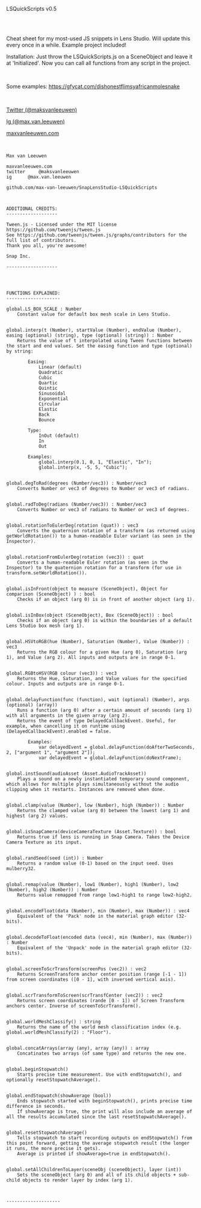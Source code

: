 <p class="has-line-data" data-line-start="8" data-line-end="10">LSQuickScripts v0.5</p>
<br><br>
<p class="has-line-data" data-line-start="1" data-line-end="2">Cheat sheet for my most-used JS snippets in Lens Studio. Will update this every once in a while. Example project included!</p>
<p class="has-line-data" data-line-start="1" data-line-end="2">Installation: Just throw the LSQuickScripts.js on a SceneObject and leave it at 'Initialized'. Now you can call all functions from any script in the project.</p>
<br>
<p class="has-line-data" data-line-start="11" data-line-end="12">Some examples: <a href="https://gfycat.com/dishonestflimsyafricanmolesnake">https://gfycat.com/dishonestflimsyafricanmolesnake</a></p>
<br>
<p class="has-line-data" data-line-start="2" data-line-end="5"><a href="https://twitter.com/maksvanleeuwen">Twitter (@maksvanleeuwen)</a>
<p class="has-line-data" data-line-start="2" data-line-end="5"><a href="https://www.instagram.com/max.van.leeuwen">Ig (@max.van.leeuwen)</a>
<p class="has-line-data" data-line-start="2" data-line-end="5"><a href="http://maxvanleeuwen.com">maxvanleeuwen.com</a>
<br><br>

<pre><code>
Max van Leeuwen

maxvanleeuwen.com
twitter 	@maksvanleeuwen
ig 		@max.van.leeuwen

github.com/max-van-leeuwen/SnapLensStudio-LSQuickScripts



ADDITIONAL CREDITS:
-------------------

Tween.js - Licensed under the MIT license
https://github.com/tweenjs/tween.js
See https://github.com/tweenjs/tween.js/graphs/contributors for the full list of contributors.
Thank you all, you're awesome!

Snap Inc.

-------------------




FUNCTIONS EXPLAINED:
--------------------

global.LS_BOX_SCALE : Number
	Constant value for default box mesh scale in Lens Studio.


global.interp(t (Number), startValue (Number), endValue (Number), easing (optional) (string), type (optional) (string)) : Number
	Returns the value of t interpolated using Tween functions between the start and end values. Set the easing function and type (optional) by string:

		Easing:
			Linear (default)
			Quadratic
			Cubic
			Quartic
			Quintic
			Sinusoidal
			Exponential
			Circular
			Elastic
			Back
			Bounce

		Type:
			InOut (default)
			In
			Out

		Examples:
			global.interp(0.1, 0, 1, "Elastic", "In");
			global.interp(x, -5, 5, "Cubic");


global.degToRad(degrees (Number/vec3)) : Number/vec3
	Converts Number or vec3 of degrees to Number or vec3 of radians.


global.radToDeg(radians (Number/vec3)) : Number/vec3
	Converts Number or vec3 of radians to Number or vec3 of degrees.


global.rotationToEulerDeg(rotation (quat)) : vec3
	Converts the quaternion rotation of a transform (as returned using getWorldRotation()) to a human-readable Euler variant (as seen in the Inspector).


global.rotationFromEulerDeg(rotation (vec3)) : quat
	Converts a human-readable Euler rotation (as seen in the Inspector) to the quaternion rotation for a transform (for use in transform.setWorldRotation()).


global.isInFront(object to measure (SceneObject), Object for comparison (SceneObject) ) : bool
	Checks if an object (arg 0) is in front of another object (arg 1).


global.isInBox(object (SceneObject), Box (SceneObject)) : bool
	Checks if an object (arg 0) is within the boundaries of a default Lens Studio box mesh (arg 1).


global.HSVtoRGB(hue (Number), Saturation (Number), Value (Number)) : vec3
	Returns the RGB colour for a given Hue (arg 0), Saturation (arg 1), and Value (arg 2). All inputs and outputs are in range 0-1.


global.RGBtoHSV(RGB colour (vec3)) : vec3
	Returns the Hue, Saturation, and Value values for the specified colour. Inputs and outputs are in range 0-1.


global.delayFunction(func (function), wait (optional) (Number), args (optional) (array))
	Runs a function (arg 0) after a certain amount of seconds (arg 1) with all arguments in the given array (arg 2).
	Returns the event of type DelayedCallbackEvent. Useful, for example, when cancelling it on runtime using (DelayedCallbackEvent).enabled = false.

		Examples:
			var delayedEvent = global.delayFunction(doAfterTwoSeconds, 2, ["argument 1", "argument 2"]);
			var delayedEvent = global.delayFunction(doNextFrame);


global.instSound(audioAsset (Asset.AudioTrackAsset))
	Plays a sound on a newly instantiated temporary sound component, which allows for multiple plays simultaneously without the audio clipping when it restarts. Instances are removed when done.


global.clamp(value (Number), low (Number), high (Number)) : Number
	Returns the clamped value (arg 0) between the lowest (arg 1) and highest (arg 2) values.


global.isSnapCamera(deviceCameraTexture (Asset.Texture)) : bool
	Returns true if lens is running in Snap Camera. Takes the Device Camera Texture as its input.


global.randSeed(seed (int)) : Number
	Returns a random value (0-1) based on the input seed. Uses mulberry32.


global.remap(value (Number), low1 (Number), high1 (Number), low2 (Number), high2 (Number)) : Number
	Returns value remapped from range low1-high1 to range low2-high2.


global.encodeFloat(data (Number), min (Number), max (Number)) : vec4
	Equivalent of the 'Pack' node in the material graph editor (32-bits).


global.decodeToFloat(encoded data (vec4), min (Number), max (Number)) : Number
	Equivalent of the 'Unpack' node in the material graph editor (32-bits).


global.screenToScrTransform(screenPos (vec2)) : vec2
	Returns ScreenTransform anchor center position (range [-1 - 1]) from screen coordinates ([0 - 1], with inversed vertical axis).


global.scrTransformToScreen(scrTransfCenter (vec2)) : vec2
	Returns screen coordinates (rande [0 - 1]) of Screen Transform anchors center. Inverse of screenToScrTransform().


global.worldMeshClassify() : string
	Returns the name of the world mesh classification index (e.g. global.worldMeshClassify(2) : "Floor").


global.concatArrays(array (any), array (any)) : array
	Concatinates two arrays (of same type) and returns the new one.


global.beginStopwatch()
	Starts precise time measurement. Use with endStopwatch(), and optionally resetStopwatchAverage().


global.endStopwatch(showAverage (bool))
	Ends stopwatch started with beginStopwatch(), prints precise time difference in seconds.
	If showAverage is true, the print will also include an average of all the results accumulated since the last resetStopwatchAverage().


global.resetStopwatchAverage()
	Tells stopwatch to start recording outputs on endStopwatch() from this point forward, getting the average stopwatch result (the longer it runs, the more precise it gets).
	Average is printed if showAverage=true in endStopwatch().


global.setAllChildrenToLayer(sceneObj (sceneObject), layer (int))
	Sets the sceneObject (arg 0) and all of its child objects + sub-child objects to render layer by index (arg 1).



--------------------
</code></pre>
